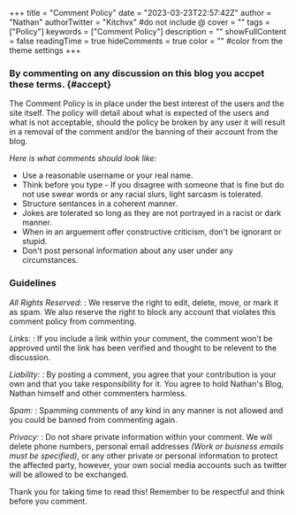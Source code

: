 +++
title = "Comment Policy"
date = "2023-03-23T22:57:42Z"
author = "Nathan"
authorTwitter = "Kitchvx" #do not include @
cover = ""
tags = ["Policy"]
keywords = ["Comment Policy"]
description = ""
showFullContent = false
readingTime = true
hideComments = true
color = "" #color from the theme settings
+++

### By commenting on any discussion on this blog you accpet these terms. {#accept}
The Comment Policy is in place under the best interest of the users and the site itself. The policy will detail about what is expected of the users and what is not acceptable, should the policy be broken by any user it will result in a removal of the comment and/or the banning of their account from the blog.

*Here is what comments should look like:*
- Use a reasonable username or your real name.
- Think before you type - If you disagree with someone that is fine but do not use swear words or any racial slurs, light sarcasm is tolerated.
- Structure sentances in a coherent manner.
- Jokes are tolerated so long as they are not portrayed in a racist or dark manner.
- When in an arguement offer constructive criticism, don't be ignorant or stupid.
- Don't post personal information about any user under any circumstances.

### Guidelines

*All Rights Reserved:*
: We reserve the right to edit, delete, move, or mark it as spam. We also reserve the right to block any account that violates this comment policy from commenting.

*Links:*
: If you include a link within your comment, the comment won't be approved until the link has been verified and thought to be relevent to the discussion.

*Liability:*
:  By posting a comment, you agree that your contribution is your own and that you take responsibility for it. You agree to hold Nathan's Blog, Nathan himself and other commenters harmless.

*Spam:*
: Spamming comments of any kind in any manner is not allowed and you could be banned from commenting again.

*Privacy:*
: Do not share private information within your comment. We will delete phone numbers, personal email addresses *(Work or buisness emails must be specified)*, or any other private or personal information to protect the affected party, however, your own social media accounts such as twitter will be allowed to be exchanged.

Thank you for taking time to read this! Remember to be respectful and think before you comment.